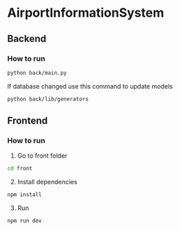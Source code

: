 # AirportInformationSystem

## Backend

### How to run

```bash
python back/main.py
```

If database changed use this command to update models
```bash
python back/lib/generators
```

## Frontend

### How to run

1. Go to front folder
```bash
cd front
```

2. Install dependencies
```bash
npm install
```

3. Run
```bash
npm run dev
```
